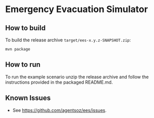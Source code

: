 # Emergency Evacuation Simulator

## How to build

To build the release archive `target/ees-x.y.z-SNAPSHOT.zip`:

```
mvn package
```

## How to run

To run the example scenario unzip the release archive and follow the instructions provided in the packaged README.md.

## Known Issues

* See https://github.com/agentsoz/ees/issues.
